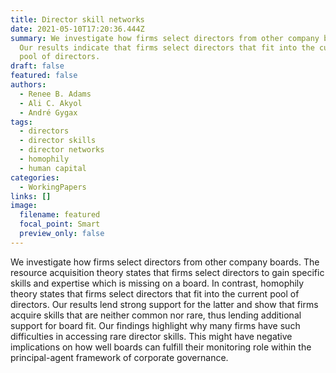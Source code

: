```yaml
---
title: Director skill networks
date: 2021-05-10T17:20:36.444Z
summary: We investigate how firms select directors from other company boards.
  Our results indicate that firms select directors that fit into the current
  pool of directors.
draft: false
featured: false
authors:
  - Renee B. Adams
  - Ali C. Akyol
  - André Gygax
tags:
  - directors
  - director skills
  - director networks
  - homophily
  - human capital
categories:
  - WorkingPapers
links: []
image:
  filename: featured
  focal_point: Smart
  preview_only: false
---
```

We investigate how firms select directors from other company boards. The resource acquisition theory states that firms select directors to gain specific skills and expertise which is missing on a board. In contrast, homophily theory states that firms select directors that fit into the current pool of directors. Our results lend strong support for the latter and show that firms acquire skills that are neither common nor rare, thus lending additional support for board fit. Our findings highlight why many firms have such difficulties in accessing rare director skills. This might have negative implications on how well boards can fulfill their monitoring role within the principal-agent framework of corporate governance.
